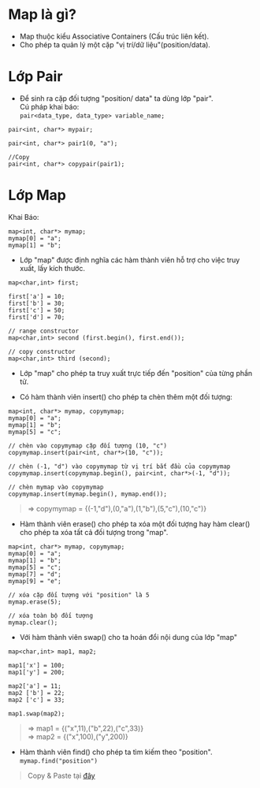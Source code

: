 # Map là gì?
- Map thuộc kiểu Associative Containers (Cấu trúc liên kết).  
- Cho phép ta quản lý một cặp "vị trí/dữ liệu"(position/data).  

# Lớp Pair
- Để sinh ra cặp đối tượng "position/ data" ta dùng lớp "pair".  
Cú pháp khai báo:  
`pair<data_type, data_type> variable_name;`  

```
pair<int, char*> mypair;

pair<int, char*> pair1(0, "a");

//Copy
pair<int, char*> copypair(pair1);
```
# Lớp Map

Khai Báo:  
```
map<int, char*> mymap;  
mymap[0] = "a";  
mymap[1] = "b";  
```  

- Lớp "map" được định nghĩa các hàm thành viên hỗ trợ cho việc truy xuất, lấy kích thước.  
```
map<char,int> first;
 
first['a'] = 10;
first['b'] = 30;
first['c'] = 50;
first['d'] = 70;
 
// range constructor
map<char,int> second (first.begin(), first.end());
 
// copy constructor
map<char,int> third (second);
```

- Lớp "map" cho phép ta truy xuất trực tiếp đến "position" của từng phần tử.  

- Có hàm thành viên insert() cho phép ta chèn thêm một đối tượng:  
```
map<int, char*> mymap, copymymap;  
mymap[0] = "a";  
mymap[1] = "b";  
mymap[5] = "c";  

// chèn vào copymymap cặp đối tượng (10, "c")	
copymymap.insert(pair<int, char*>(10, "c"));  

// chèn (-1, "d") vào copymymap từ vị trí bắt đầu của copymymap  
copymymap.insert(copymymap.begin(), pair<int, char*>(-1, "d"));  

// chèn mymap vào copymymap  
copymymap.insert(mymap.begin(), mymap.end());  
```
> => copymymap = {(-1,"d"),(0,"a"),(1,"b"),(5,"c"),(10,"c")}  

- Hàm thành viên erase() cho phép ta xóa một đối tượng hay hàm clear() cho phép ta xóa tất cả đối tượng trong "map".  
```
map<int, char*> mymap, copymymap;  
mymap[0] = "a";  
mymap[1] = "b";  
mymap[5] = "c";  
mymap[7] = "d";  
mymap[9] = "e";  

// xóa cặp đối tượng với "position" là 5  
mymap.erase(5);	 

// xóa toàn bộ đối tượng  
mymap.clear();  
```

- Với hàm thành viên swap() cho ta hoán đổi nội dung của lớp "map"
```
map<char,int> map1, map2;  
 
map1['x'] = 100;  
map1['y'] = 200;  
 
map2['a'] = 11;  
map2 ['b'] = 22;  
map2 ['c'] = 33;  
 
map1.swap(map2);  
```

> => map1 = {("x",11),("b",22),("c",33)}  
 => map2 = {("x",100),("y",200)}  

- Hàm thành viên find() cho phép ta tìm kiếm theo "position".  
`mymap.find("position")`  

> Copy & Paste tại [đây](https://www.stdio.vn/articles/stl-map-trong-c-76)  